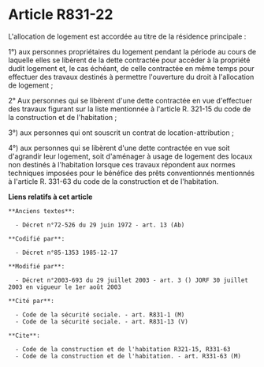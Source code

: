 # Article R831-22

L'allocation de logement est accordée au titre de la résidence principale : 

1°) aux personnes propriétaires du logement pendant la période au cours de laquelle elles se libèrent de la dette contractée
pour accéder à la propriété dudit logement et, le cas échéant, de celle contractée en même temps pour effectuer des travaux
destinés à permettre l'ouverture du droit à l'allocation de logement ; 

2° Aux personnes qui se libèrent d'une dette contractée en vue d'effectuer des travaux figurant sur la liste mentionnée à
l'article R. 321-15 du code de la construction et de l'habitation ;

3°) aux personnes qui ont souscrit un contrat de location-attribution ; 

4°) aux personnes qui se libèrent d'une dette contractée en vue soit d'agrandir leur logement, soit d'aménager à usage de
logement des locaux non destinés à l'habitation lorsque ces travaux répondent aux normes techniques imposées pour le bénéfice
des prêts conventionnés mentionnés à l'article R. 331-63 du code de la construction et de l'habitation.

**Liens relatifs à cet article**

	**Anciens textes**:

	  - Décret n°72-526 du 29 juin 1972 - art. 13 (Ab)

	**Codifié par**:

	  - Décret n°85-1353 1985-12-17

	**Modifié par**:

	  - Décret n°2003-693 du 29 juillet 2003 - art. 3 () JORF 30 juillet 2003 en vigueur le 1er août 2003

	**Cité par**:

	  - Code de la sécurité sociale. - art. R831-1 (M)
	  - Code de la sécurité sociale. - art. R831-13 (V)

	**Cite**:

	  - Code de la construction et de l'habitation R321-15, R331-63
	  - Code de la construction et de l'habitation. - art. R331-63 (M)
